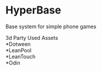 # HyperBase
Base system for simple phone games

3d Party Used Assets  
*Dotween  
*LeanPool  
*LeanTouch  
*Odin
